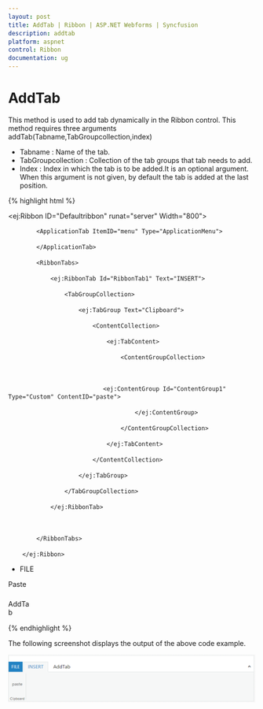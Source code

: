 ```yaml
---
layout: post
title: AddTab | Ribbon | ASP.NET Webforms | Syncfusion
description: addtab
platform: aspnet
control: Ribbon
documentation: ug
---
```


# AddTab

This method is used to add tab dynamically in the Ribbon control. This method requires three arguments addTab(Tabname,TabGroupcollection,index)

* Tabname : Name of the tab.
* TabGroupcollection : Collection of the tab groups that tab needs to add.
* Index : Index in which the tab is to be added.It is an optional argument. When this argument is not given, by default the tab is added at the last position.



{% highlight html %}



<ej:Ribbon ID="Defaultribbon" runat="server" Width="800">

            <ApplicationTab ItemID="menu" Type="ApplicationMenu">

            </ApplicationTab>

            <RibbonTabs>

                <ej:RibbonTab Id="RibbonTab1" Text="INSERT">

                    <TabGroupCollection>

                        <ej:TabGroup Text="Clipboard">

                            <ContentCollection>

                                <ej:TabContent>

                                    <ContentGroupCollection>



                               <ej:ContentGroup Id="ContentGroup1" Type="Custom" ContentID="paste">

                                        </ej:ContentGroup>

                                    </ContentGroupCollection>

                                </ej:TabContent>

                            </ContentCollection>

                        </ej:TabGroup>

                    </TabGroupCollection>

                </ej:RibbonTab>



            </RibbonTabs>

        </ej:Ribbon>

<ul id="menu">

<li><a>FILE</a></li>

</ul>

<div id="paste" style="height:40px;width:43px;">Paste</div>

<div id="newtab" style="height:35px;width:43px;">AddTab</div>

<script type="text/javascript">

var ribbonObj;

               var tabGroup = [{

            text: "New", type: "custom", contentID: "newtab"

        }];

$(function()

{

ribbonObj = $("#Defaultribbon").data("ejRibbon");

ribbonObj.addTab("AddTab", tabGroup, 2);

});

</script>





{% endhighlight %}





The following screenshot displays the output of the above code example.

![](AddTab_images/AddTab_img1.png)




